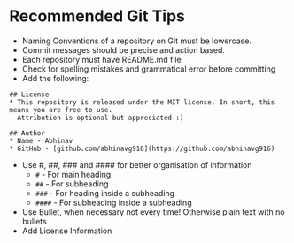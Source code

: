 # Recommended Git Tips
* Naming Conventions of a repository on Git must be lowercase.
* Commit messages should be precise and action based.
* Each repository must have README.md file
* Check for spelling mistakes and grammatical error before committing
* Add the following:
```
## License
* This repository is released under the MIT license. In short, this means you are free to use. 
  Attribution is optional but appreciated :)
  
## Author
* Name - Abhinav
* GitHub - [github.com/abhinavg916](https://github.com/abhinavg916)
```
* Use #, ##, ### and #### for better organisation of information
  * `#` - For main heading
  * `##` - For subheading
  * `###` - For heading inside a subheading
  * `####`  - For subheading inside a subheading
* Use Bullet, when necessary not every time! Otherwise plain text with no bullets
* Add License Information
